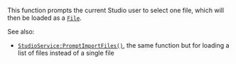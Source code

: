 This function prompts the current Studio user to select one file, which
will then be loaded as a [`File`](https://create.roblox.com/docs/reference/engine/classes/File).

See also:

- [`StudioService:PromptImportFiles()`](https://create.roblox.com/docs/reference/engine/classes/StudioService#PromptImportFiles), the same function but for
loading a list of files instead of a single file